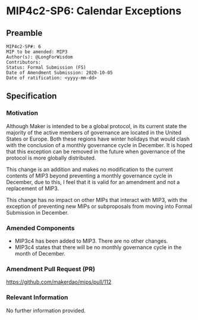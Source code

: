 # MIP4c2-SP6: Calendar Exceptions

## Preamble
```
MIP4c2-SP#: 6
MIP to be amended: MIP3
Author(s): @LongForWisdom
Contributors:
Status: Formal Submission (FS)
Date of Amendment Submission: 2020-10-05
Date of ratification: <yyyy-mm-dd>
```
## Specification
    
### Motivation
Although Maker is intended to be a global protocol, in its current state the majority of the active members of governance are located in the United States or Europe. Both these regions have winter holidays that would clash with the conclusion of a monthly governance cycle in December. It is hoped that this exception can be removed in the future when governance of the protocol is more globally distributed.

This change is an addition and makes no modification to the current contents of MIP3 beyond preventing a monthly governance cycle in December, due to this, I feel that it is valid for an amendment and not a replacement of MIP3.

This change has no impact on other MIPs that interact with MIP3, with the exception of preventing new MIPs or subproposals from moving into Formal Submission in December.

### Amended Components
   - MIP3c4 has been added to MIP3. There are no other changes. 
   - MIP3c4 states that there will be no monthly governance cycle in the month of December.

### Amendment Pull Request (PR)
https://github.com/makerdao/mips/pull/112

### Relevant Information
No further information provided.
